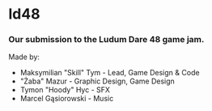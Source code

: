 # ld48
### Our submission to the Ludum Dare 48 game jam.

Made by:
* Maksymilian "Skill" Tym - Lead, Game Design & Code
* "Żaba" Mazur - Graphic Design, Game Design
* Tymon "Hoody" Hyc - SFX
* Marcel Gąsiorowski - Music
